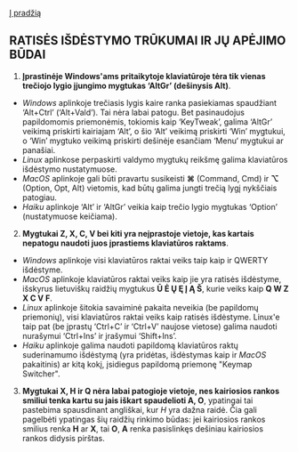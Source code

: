 [Į pradžią](../README.md)

RATISĖS IŠDĖSTYMO TRŪKUMAI IR JŲ APĖJIMO BŪDAI
------------------------------------------

1. __Įprastinėje Windows'ams pritaikytoje klaviatūroje tėra tik vienas trečiojo lygio įjungimo mygtukas ‘AltGr’ (dešinysis Alt)__.
 + _Windows_ aplinkoje trečiasis lygis kaire ranka pasiekiamas spaudžiant ‘Alt+Ctrl’ (‘Alt+Vald’). Tai nėra labai patogu. Bet pasinaudojus papildomomis priemonėmis, tokiomis kaip ‘KeyTweak’, galima ‘AltGr’ veikimą priskirti kairiajam ‘Alt’, o šio ‘Alt’ veikimą priskirti ‘Win’ mygtukui, o ‘Win’ mygtuko veikimą priskirti dešinėje esančiam ‘Menu‘ mygtukui ar panašiai.
 + _Linux_ aplinkose perpaskirti valdymo mygtukų reikšmę galima klaviatūros išdėstymo nustatymuose.
 + _MacOS_ aplinkoje gali būti pravartu susikeisti __⌘__ (Command, Cmd) ir __⌥__ (Option, Opt, Alt) vietomis, kad būtų galima jungti trečią lygį nykščiais patogiau.
 + _Haiku_ aplinkoje ‘Alt’ ir ‘AltGr’ veikia kaip trečio lygio mygtukas ‘Option’ (nustatymuose keičiama).

2. __Mygtukai Z, X, C, V bei kiti yra neįprastoje vietoje, kas kartais nepatogu naudoti juos įprastiems klaviatūros raktams__.
 + _Windows_ aplinkoje visi klaviatūros raktai veiks taip kaip ir QWERTY išdėstyme.
 + _MacOS_ aplinkoje klaviatūros raktai veiks kaip jie yra ratisės išdėstyme, išskyrus lietuviškų raidžių mygtukus __Ū Ė Ų Ę Į Ą Š__, kurie veiks kaip __Q W Z X C V F__.
 + _Linux_ aplinkoje šitokia savaiminė pakaita neveikia (be papildomų priemonių), visi klaviatūros raktai veiks kaip ratisės išdėstyme. Linux'e taip pat (be įprastų ‘Ctrl+C’ ir ‘Ctrl+V’ naujose vietose) galima naudoti nurašymui ‘Ctrl+Ins’ ir įrašymui ‘Shift+Ins’.
 + _Haiku_ aplinkoje galima naudoti papildomą klaviatūros raktų suderinamumo išdėstymą (yra pridėtas, išdėstymas kaip ir _MacOS_ pakaitinis) ar kitą kokį, įsidiegus papildomą priemonę "Keymap Switcher".

3. __Mygtukai X, H ir Q nėra labai patogioje vietoje, nes kairiosios rankos smiliui tenka kartu su jais iškart spaudelioti A, O__, ypatingai tai pastebima spausdinant angliškai, kur _H_ yra dažna raidė. Čia gali pagelbėti ypatingas šių raidžių rinkimo būdas: jei kairiosios rankos smilius renka __H__ ar __X__, tai __O__, __A__ renka pasislinkęs dešiniau kairiosios rankos didysis pirštas.
